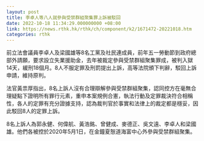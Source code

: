 ```yaml
---
layout: post
title: 李卓人等八人就參與受禁群組聚集罪上訴被駁回
date: 2022-10-18 11:34:29.000000000 +08:00
link: https://news.rthk.hk/rthk/ch/component/k2/1671472-20221018.htm
categories: rthk
---
```


前立法會議員李卓人及梁國雄等8名工黨及社民連成員，前年五一勞動節到政府總部外請願，要求設立失業援助金，去年被裁定參與受禁群組聚集罪成，被判入獄14天，緩刑18個月。8人不服定罪及刑罰提出上訴，高等法院頒下判辭，駁回上訴申請，維持原判。

法官黃祟厚指出，8名上訴人沒有合理辯解參與受禁群組聚集，認同控方在毫無合理疑點下證明所有罪行元素，重申本案規例合憲，執法行動及定罪裁決符合相稱性，各人的定罪有充分證據支持，認為裁判官於事實和法律上的裁定都是穩妥，因此駁回8人的定罪上訴。

8名上訴人為郭永健、何偉航、黃浩銘、曾健成、麥德正、吳文遠、李卓人和梁國雄。他們各被控於2020年5月1日，在金鐘夏慤道海富中心外參與受禁群組聚集。
